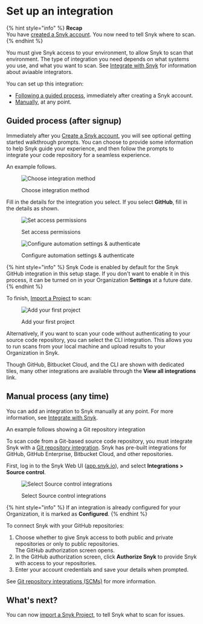 # Set up an integration

{% hint style="info" %}
**Recap**\
You have [created a Snyk account](create-or-log-in-to-a-snyk-account.md). You now need to tell Snyk where to scan.
{% endhint %}

You must give Snyk access to your environment, to allow Snyk to scan that environment. The type of integration you need depends on what systems you use, and what you want to scan. See [Integrate with Snyk](../../integrate-with-snyk/) for information about aviaable integrators.

You can set up this integration:

* [Following a guided process](set-up-an-integration.md#guided-process-after-signup), immediately after creating a Snyk account.
* [Manually](set-up-an-integration.md#manual-process-any-time), at any point.

## Guided process (after signup)

Immediately after you [Create a Snyk account](create-or-log-in-to-a-snyk-account.md), you will see optional getting started walkthrough prompts. You can choose to provide some information to help Snyk guide your experience, and then follow the prompts to integrate your code repository for a seamless experience.

An example follows.

<figure><img src="../../.gitbook/assets/Screenshot 2023-05-16 at 9.36.53 AM.png" alt="Choose integration method"><figcaption><p>Choose integration method</p></figcaption></figure>

Fill in the details for the integration you select. If you select **GitHub**, fill in the details as shown.

<figure><img src="../../.gitbook/assets/Screenshot 2023-05-16 at 9.37.34 AM.png" alt="Set access permissions"><figcaption><p>Set access permissions</p></figcaption></figure>

<figure><img src="../../.gitbook/assets/Screenshot 2023-05-16 at 9.39.45 AM.png" alt="Configure automation settings &#x26; authenticate"><figcaption><p>Configure automation settings &#x26; authenticate</p></figcaption></figure>

{% hint style="info" %}
Snyk Code is enabled by default for the Snyk GitHub integration in this setup stage. If you don't want to enable it in this process, it can be turned on in your Organization **Settings** at a future date.
{% endhint %}

To finish, [Import a Project](import-a-project.md) to scan:

<figure><img src="../../.gitbook/assets/image (248) (1).png" alt="Add your first project"><figcaption><p>Add your first project</p></figcaption></figure>

Alternatively, if you want to scan your code without authenticating to your source code repository, you can select the CLI integration. This allows you to run scans from your local machine and upload results to your Organization in Snyk.

Though GitHub, Bitbucket Cloud, and the CLI are shown with dedicated tiles, many other integrations are available through the **View all integrations** link.

## Manual process (any time)

You can add an integration to Snyk manually at any point. For more information, see [Integrate with Snyk](../../integrate-with-snyk/).

An example follows showing a Git repository integration

To scan code from a Git-based source code repository, you must integrate Snyk with a [Git repository integration](../../scm-ide-and-ci-cd-workflow-and-integrations/snyk-scm-integrations/). Snyk has pre-built integrations for GitHub, GitHub Enterprise, Bitbucket Cloud, and other repositories.

First, log in to the Snyk Web UI ([app.snyk.io](https://app.snyk.io)), and select **Integrations > Source control**.

<div align="left">

<figure><img src="../../.gitbook/assets/Screenshot 2022-07-26 at 13.26.22.png" alt="Select Source control integrations"><figcaption><p>Select Source control integrations</p></figcaption></figure>

</div>

{% hint style="info" %}
If an integration is already configured for your Organization, it is marked as **Configured**.
{% endhint %}

To connect Snyk with your GitHub repositories:

1. Choose whether to give Snyk access to both public and private repositories or only to public repositories.\
   The GitHub authorization screen opens.
2. In the GitHub authorization screen, click **Authorize Snyk** to provide Snyk with access to your repositories.
3. Enter your account credentials and save your details when prompted.

See [Git repository integrations (SCMs)](../../scm-ide-and-ci-cd-workflow-and-integrations/snyk-scm-integrations/) for more information.

## What's next?

You can now [import a Snyk Project](import-a-project.md), to tell Snyk what to scan for issues.
